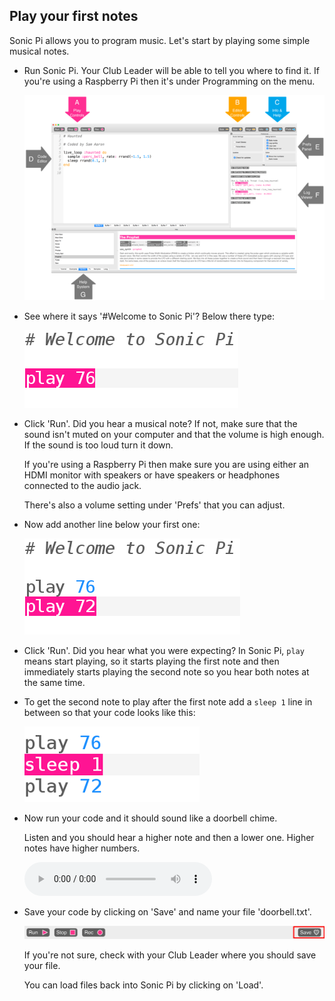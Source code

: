## Play your first notes

Sonic Pi allows you to program music. Let's start by playing some simple musical notes.

+ Run Sonic Pi. Your Club Leader will be able to tell you where to find it. If you're using a Raspberry Pi then it's under Programming on the menu.
    
    ![captura de pantalla](images/tune-GUI.png)

+ See where it says '#Welcome to Sonic Pi'? Below there type:
    
    ![captura de pantalla](images/tune-play.png)

+ Click 'Run'. Did you hear a musical note? If not, make sure that the sound isn't muted on your computer and that the volume is high enough. If the sound is too loud turn it down.
    
    If you're using a Raspberry Pi then make sure you are using either an HDMI monitor with speakers or have speakers or headphones connected to the audio jack.
    
    There's also a volume setting under 'Prefs' that you can adjust.

+ Now add another line below your first one:
    
    ![captura de pantalla](images/tune-play2.png)

+ Click 'Run'. Did you hear what you were expecting? In Sonic Pi, `play` means start playing, so it starts playing the first note and then immediately starts playing the second note so you hear both notes at the same time.

+ To get the second note to play after the first note add a `sleep 1` line in between so that your code looks like this:
    
    ![captura de pantalla](images/tune-sleep.png)

+ Now run your code and it should sound like a doorbell chime.
    
    Listen and you should hear a higher note and then a lower one. Higher notes have higher numbers.
    
    <div id="audio-preview" class="pdf-hidden">
      <audio controls preload> <source src="resources/doorbell-1.mp3" type="audio/mpeg"> Your browser does not support the <code>audio</code> element. </audio>
    </div>
+ Save your code by clicking on 'Save' and name your file 'doorbell.txt'.
    
    ![captura de pantalla](images/tune-save.png)
    
    If you're not sure, check with your Club Leader where you should save your file.
    
    You can load files back into Sonic Pi by clicking on 'Load'.